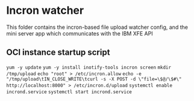 # Incron watcher

This folder contains the incron-based file upload watcher config, and the mini server
app which communicates with the IBM XFE API

## OCI instance startup script

`yum -y update`
`yum -y install inotify-tools incron screen`
`mkdir /tmp/upload`
`echo "root" > /etc/incron.allow`
`echo -e "/tmp/upload\tIN_CLOSE_WRITE\tcurl -s -X POST -d \"file=\$@/\$#\" http://localhost:8000" > /etc/incron.d/upload`
`systemctl enable incrond.service`
`systemctl start incrond.service`
